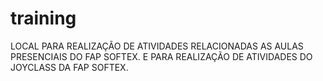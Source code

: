 # training
LOCAL PARA REALIZAÇÃO DE ATIVIDADES RELACIONADAS AS AULAS PRESENCIAIS DO FAP SOFTEX.
E PARA REALIZAÇÃO DE ATIVIDADES DO JOYCLASS DA FAP SOFTEX.

